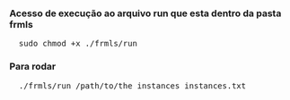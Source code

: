 ### Acesso de execução ao arquivo run que esta dentro da pasta frmls

<pre>
  sudo chmod +x ./frmls/run
</pre>

### Para rodar

<pre>
  ./frmls/run /path/to/the_instances instances.txt
</pre>
